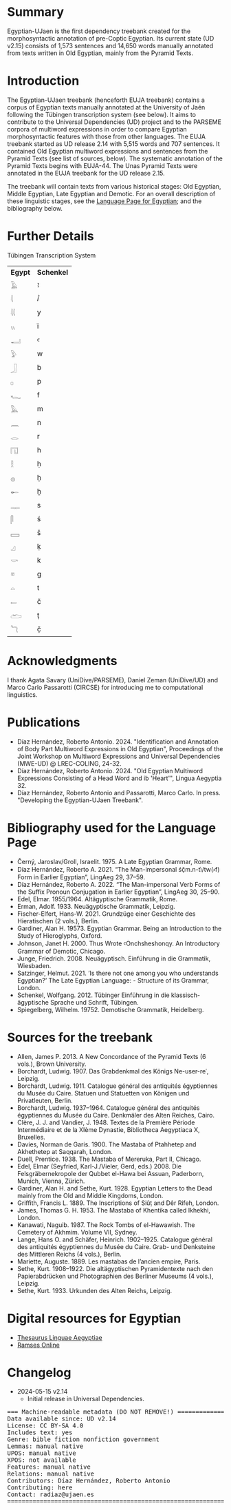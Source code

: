 # Summary

Egyptian-UJaen is the first dependency treebank created for the morphosyntactic annotation of pre-Coptic Egyptian. Its current state (UD v2.15) consists of 1,573 sentences and 14,650 words manually annotated from texts written in Old Egyptian, mainly from the Pyramid Texts.


# Introduction

The Egyptian-UJaen treebank (henceforth EUJA treebank) contains a corpus of Egyptian texts manually annotated at the University of Jaén following the Tübingen transcription system (see below). It aims to contribute to the Universal Dependencies (UD) project and to the PARSEME corpora of multiword expressions in order to compare Egyptian morphosyntactic features with those from other languages. The EUJA treebank started as UD release 2.14 with 5,515 words and 707 sentences. It contained Old Egyptian multiword expressions and sentences from the Pyramid Texts (see list of sources, below). The systematic annotation of the Pyramid Texts begins with EUJA-44. The Unas Pyramid Texts were annotated in the EUJA treebank for the UD release 2.15.

The treebank will contain texts from various historical stages: Old Egyptian, Middle Egyptian, Late Egyptian
and Demotic. For an overall description of these linguistic stages, see the [Language Page for
Egyptian](https://universaldependencies.org/egy/index.html); and the bibliography below.

# Further Details

Tübingen Transcription System

<table>
<tr><th>Egypt</th>	<th>Schenkel</th></tr>
<tr><td>𓄿</td>	<td>ꜣ</td></tr>
<tr><td>𓇋</td>	<td>ꞽ</td></tr>
<tr><td>𓇌</td>	<td>y</td></tr>
<tr><td>𓏭</td>	<td>ï</td></tr>
<tr><td>𓂝</td>	<td>ꜥ</td></tr>
<tr><td>𓅱</td>	<td>w</td></tr>
<tr><td>𓃀</td>	<td>b</td></tr>
<tr><td>𓊪</td>	<td>p</td></tr>
<tr><td>𓆑</td>	<td>f</td></tr>
<tr><td>𓅓</td>	<td>m</td></tr>
<tr><td>𓈖</td>	<td>n</td></tr>
<tr><td>𓂋</td>	<td>r</td></tr>
<tr><td>𓉔</td>	<td>h</td></tr>
<tr><td>𓎛</td>	<td>ḥ</td></tr>
<tr><td>𓐍</td>	<td>ḫ</td></tr>
<tr><td>𓄡</td>	<td>ẖ</td></tr>
<tr><td>𓊃</td>	<td>s</td></tr>
<tr><td>𓋴</td>	<td>ś</td></tr>
<tr><td>𓈙</td>	<td>š</td></tr>
<tr><td>𓈎</td>	<td>ḳ</td></tr>
<tr><td>𓎡</td>	<td>k</td></tr>
<tr><td>𓎼</td>	<td>g</td></tr>
<tr><td>𓏏</td>	<td>t</td></tr>
<tr><td>𓍿</td>	<td>č</td></tr>
<tr><td>𓂧</td>	<td>ṭ</td></tr>
<tr><td>𓆓</td>	<td>č̣</td></tr>
</table>


# Acknowledgments

I thank Agata Savary (UniDive/PARSEME), Daniel Zeman (UniDive/UD) and Marco Carlo Passarotti (CIRCSE) for introducing me to computational linguistics.

# Publications

- Díaz Hernández, Roberto Antonio. 2024. "Identification and Annotation of Body Part Multiword Expressions in Old Egyptian", Proceedings of the Joint Workshop on Multiword Expressions and Universal Dependencies (MWE-UD) @ LREC-COLING, 24-32.
- Díaz Hernández, Roberto Antonio. 2024. "Old Egyptian Multiword Expressions Consisting of a Head Word and ib 'Heart'", Lingua Aegyptia 32.
- Díaz Hernández, Roberto Antonio and Passarotti, Marco Carlo. In press. "Developing the Egyptian-UJaen Treebank".

# Bibliography used for the Language Page

- Černý, Jaroslav/Groll, Israelit. 1975. A Late Egyptian Grammar, Rome.
- Díaz Hernández, Roberto A. 2021. “The Man-impersonal śč̣m.n-ti҆/tw(⸗f) Form in Earlier Egyptian”, LingAeg 29, 37–59.
- Díaz Hernández, Roberto A. 2022. “The Man-impersonal Verb Forms of the Suffix Pronoun Conjugation in Earlier Egyptian”, LingAeg 30, 25–90.
- Edel, Elmar. 1955/1964. Altägyptische Grammatik, Rome.
- Erman, Adolf. 1933. Neuägyptische Grammatik, Leipzig.
- Fischer-Elfert, Hans-W. 2021. Grundzüge einer Geschichte des Hieratischen (2 vols.), Berlin.
- Gardiner, Alan H. 19573. Egyptian Grammar. Being an Introduction to the Study of Hieroglyphs,
Oxford.
- Johnson, Janet H. 2000. Thus Wrote ꜥOnchsheshonqy. An Introductory Grammar of Demotic, Chicago.
- Junge, Friedrich. 2008. Neuägyptisch. Einführung in die Grammatik, Wiesbaden.
- Satzinger, Helmut. 2021. ‘Is there not one among you who understands Egyptian?’ The Late Egyptian Language: - Structure of its Grammar, London.
- Schenkel, Wolfgang. 2012. Tübinger Einführung in die klassisch-ägyptische Sprache und Schrift, Tübingen.
- Spiegelberg, Wilhelm. 19752. Demotische Grammatik, Heidelberg.


# Sources for the treebank

- Allen, James P. 2013. A New Concordance of the Pyramid Texts (6 vols.), Brown University.
- Borchardt, Ludwig. 1907. Das Grabdenkmal des Königs Ne-user-reʿ, Leipzig.
- Borchardt, Ludwig. 1911. Catalogue général des antiquités égyptiennes du Musée du Caire. Statuen und Statuetten von Königen und Privatleuten, Berlin.
- Borchardt, Ludwig. 1937–1964. Catalogue général des antiquités égyptiennes du Musée du Caire. Denkmäler des Alten Reiches, Cairo.
- Clère, J. J. and Vandier, J. 1948. Textes de la Première Période Intermédiaire et de la XIème Dynastie, Bibliotheca Aegyptiaca X, Bruxelles.
- Davies, Norman de Garis. 1900. The Mastaba of Ptahhetep and Akhethetep at Saqqarah, London.
- Duell, Prentice. 1938. The Mastaba of Mereruka, Part II, Chicago.
- Edel, Elmar (Seyfried, Karl-J./Vieler, Gerd, eds.) 2008. Die Felsgräbernekropole der Qubbet el-Hawa bei Assuan, Paderborn, Munich, Vienna, Zürich.
- Gardiner, Alan H. and Sethe, Kurt. 1928. Egyptian Letters to the Dead mainly from the Old and Middle Kingdoms, London.
- Griffith, Francis L. 1889. The Inscriptions of Siûṭ and Dêr Rifeh, London.
- James, Thomas G. H. 1953. The Mastaba of Khentika called Ikhekhi, London.
- Kanawati, Naguib. 1987. The Rock Tombs of el-Hawawish. The Cemetery of Akhmim. Volume VII, Sydney.
- Lange, Hans O. and Schäfer, Heinrich. 1902–1925. Catalogue général des antiquités égyptiennes du Musée du Caire. Grab- und Denksteine des Mittleren Reichs (4 vols.), Berlin.
- Mariette, Auguste. 1889. Les mastabas de l’ancien empire, Paris.
- Sethe, Kurt. 1908–1922. Die altägyptischen Pyramidentexte nach den Papierabdrücken und Photographien des Berliner Museums (4 vols.), Leipzig.
- Sethe, Kurt. 1933. Urkunden des Alten Reichs, Leipzig.


# Digital resources for Egyptian

- [Thesaurus Linguae Aegyptiae](https://thesaurus-linguae-aegyptiae.de/home)
- [Ramses Online](http://ramses.ulg.ac.be/)

# Changelog

* 2024-05-15 v2.14
  * Initial release in Universal Dependencies.


<pre>
=== Machine-readable metadata (DO NOT REMOVE!) ================================
Data available since: UD v2.14
License: CC BY-SA 4.0
Includes text: yes
Genre: bible fiction nonfiction government
Lemmas: manual native
UPOS: manual native
XPOS: not available
Features: manual native
Relations: manual native
Contributors: Díaz Hernández, Roberto Antonio
Contributing: here
Contact: radiaz@ujaen.es
===============================================================================
</pre>
